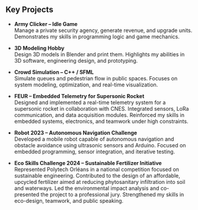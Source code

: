 ## Key Projects

- **Army Clicker – Idle Game**  
  Manage a private security agency, generate revenue, and upgrade units. Demonstrates my skills in programming logic and game mechanics.

- **3D Modeling Hobby**  
  Design 3D models in Blender and print them. Highlights my abilities in 3D software, engineering design, and prototyping.

- **Crowd Simulation – C++ / SFML**  
  Simulate queues and pedestrian flow in public spaces. Focuses on system modeling, optimization, and real-time visualization.

- **FEUR – Embedded Telemetry for Supersonic Rocket**  
  Designed and implemented a real-time telemetry system for a supersonic rocket in collaboration with CNES. Integrated sensors, LoRa communication, and data acquisition modules. Reinforced my skills in embedded systems, electronics, and teamwork under high constraints.

- **Robot 2023 – Autonomous Navigation Challenge**  
  Developed a mobile robot capable of autonomous navigation and obstacle avoidance using ultrasonic sensors and Arduino. Focused on embedded programming, sensor integration, and iterative testing.

- **Eco Skills Challenge 2024 – Sustainable Fertilizer Initiative**  
  Represented Polytech Orléans in a national competition focused on sustainable engineering. Contributed to the design of an affordable, upcycled fertilizer aimed at reducing phytosanitary infiltration into soil and waterways. Led the environmental impact analysis and co-presented the project to a professional jury. Strengthened my skills in eco-design, teamwork, and public speaking.
